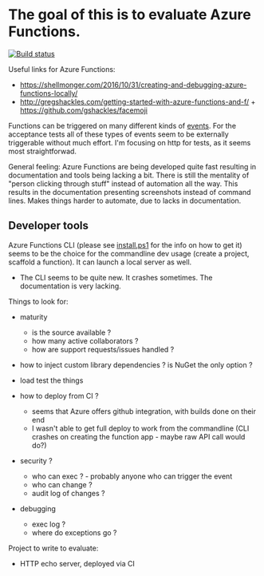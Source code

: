 # The goal of this is to evaluate Azure Functions.

[![Build status](https://ci.appveyor.com/api/projects/status/wr5k613ggc4132v9/branch/master?svg=true)](https://ci.appveyor.com/project/cyplo/azure-functions-playground/branch/master)

Useful links for Azure Functions:

* https://shellmonger.com/2016/10/31/creating-and-debugging-azure-functions-locally/
* http://gregshackles.com/getting-started-with-azure-functions-and-f/ + https://github.com/gshackles/facemoji

Functions can be triggered on many different kinds of [events](https://docs.microsoft.com/en-us/azure/azure-functions/functions-overview). 
For the acceptance tests all of these types of events seem to be externally triggerable without much effort.
I'm focusing on http for tests, as it seems most straightforwad.

General feeling: Azure Functions are being developed quite fast resulting in documentation and tools being lacking a bit. There is still the mentality of "person clicking through stuff" instead of automation all the way. This results in the documentation presenting screenshots instead of command lines. Makes things harder to automate, due to lacks in documentation.

## Developer tools 
Azure Functions CLI (please see [install.ps1](install.ps1) for the info on how to get it) seems to be the choice for the commandline dev usage (create a project, scaffold a function).
It can launch a local server as well.

* The CLI seems to be quite new. It crashes sometimes. The documentation is very lacking.

Things to look for:
* maturity
  * is the source available ?
  * how many active collaborators ?
  * how are support requests/issues handled ?

* how to inject custom library dependencies ? is NuGet the only option ?
* load test the things
* how to deploy from CI ?
  * seems that Azure offers github integration, with builds done on their end
  * I wasn't able to get full deploy to work from the commandline (CLI crashes on creating the function app - maybe raw API call would do?)
* security ?
  * who can exec ? - probably anyone who can trigger the event
  * who can change ?
  * audit log of changes ?
* debugging 
  * exec log ?
  * where do exceptions go ?

Project to write to evaluate:
* HTTP echo server, deployed via CI

